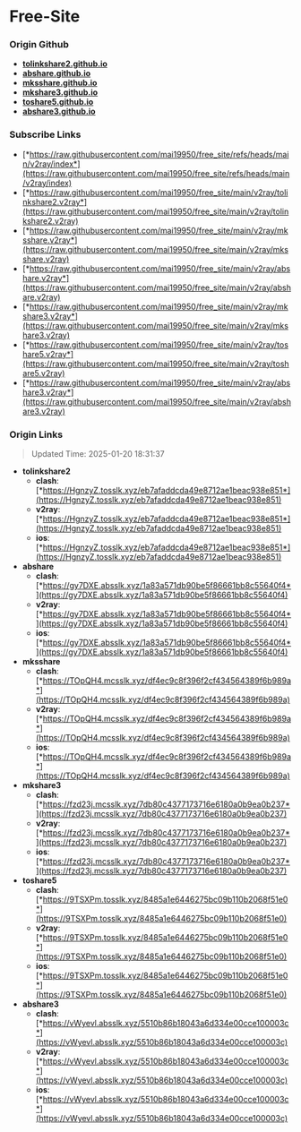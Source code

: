 # Free-Site

### Origin Github

- [**tolinkshare2.github.io**](https://github.com/tolinkshare2/tolinkshare2.github.io)
- [**abshare.github.io**](https://github.com/abshare/abshare.github.io)
- [**mksshare.github.io**](https://github.com/mksshare/mksshare.github.io)
- [**mkshare3.github.io**](https://github.com/mkshare3/mkshare3.github.io)
- [**toshare5.github.io**](https://github.com/toshare5/toshare5.github.io)
- [**abshare3.github.io**](https://github.com/abshare3/abshare3.github.io)

### Subscribe Links

- [*https://raw.githubusercontent.com/mai19950/free_site/refs/heads/main/v2ray/index*](https://raw.githubusercontent.com/mai19950/free_site/refs/heads/main/v2ray/index)
- [*https://raw.githubusercontent.com/mai19950/free_site/main/v2ray/tolinkshare2.v2ray*](https://raw.githubusercontent.com/mai19950/free_site/main/v2ray/tolinkshare2.v2ray)
- [*https://raw.githubusercontent.com/mai19950/free_site/main/v2ray/mksshare.v2ray*](https://raw.githubusercontent.com/mai19950/free_site/main/v2ray/mksshare.v2ray)
- [*https://raw.githubusercontent.com/mai19950/free_site/main/v2ray/abshare.v2ray*](https://raw.githubusercontent.com/mai19950/free_site/main/v2ray/abshare.v2ray)
- [*https://raw.githubusercontent.com/mai19950/free_site/main/v2ray/mkshare3.v2ray*](https://raw.githubusercontent.com/mai19950/free_site/main/v2ray/mkshare3.v2ray)
- [*https://raw.githubusercontent.com/mai19950/free_site/main/v2ray/toshare5.v2ray*](https://raw.githubusercontent.com/mai19950/free_site/main/v2ray/toshare5.v2ray)
- [*https://raw.githubusercontent.com/mai19950/free_site/main/v2ray/abshare3.v2ray*](https://raw.githubusercontent.com/mai19950/free_site/main/v2ray/abshare3.v2ray)

### Origin Links

> Updated Time: 2025-01-20 18:31:37

- **tolinkshare2**
  - **clash**: [*https://HgnzyZ.tosslk.xyz/eb7afaddcda49e8712ae1beac938e851*](https://HgnzyZ.tosslk.xyz/eb7afaddcda49e8712ae1beac938e851)
  - **v2ray**: [*https://HgnzyZ.tosslk.xyz/eb7afaddcda49e8712ae1beac938e851*](https://HgnzyZ.tosslk.xyz/eb7afaddcda49e8712ae1beac938e851)
  - **ios**: [*https://HgnzyZ.tosslk.xyz/eb7afaddcda49e8712ae1beac938e851*](https://HgnzyZ.tosslk.xyz/eb7afaddcda49e8712ae1beac938e851)
- **abshare**
  - **clash**: [*https://gy7DXE.absslk.xyz/1a83a571db90be5f86661bb8c55640f4*](https://gy7DXE.absslk.xyz/1a83a571db90be5f86661bb8c55640f4)
  - **v2ray**: [*https://gy7DXE.absslk.xyz/1a83a571db90be5f86661bb8c55640f4*](https://gy7DXE.absslk.xyz/1a83a571db90be5f86661bb8c55640f4)
  - **ios**: [*https://gy7DXE.absslk.xyz/1a83a571db90be5f86661bb8c55640f4*](https://gy7DXE.absslk.xyz/1a83a571db90be5f86661bb8c55640f4)
- **mksshare**
  - **clash**: [*https://TOpQH4.mcsslk.xyz/df4ec9c8f396f2cf434564389f6b989a*](https://TOpQH4.mcsslk.xyz/df4ec9c8f396f2cf434564389f6b989a)
  - **v2ray**: [*https://TOpQH4.mcsslk.xyz/df4ec9c8f396f2cf434564389f6b989a*](https://TOpQH4.mcsslk.xyz/df4ec9c8f396f2cf434564389f6b989a)
  - **ios**: [*https://TOpQH4.mcsslk.xyz/df4ec9c8f396f2cf434564389f6b989a*](https://TOpQH4.mcsslk.xyz/df4ec9c8f396f2cf434564389f6b989a)
- **mkshare3**
  - **clash**: [*https://fzd23j.mcsslk.xyz/7db80c4377173716e6180a0b9ea0b237*](https://fzd23j.mcsslk.xyz/7db80c4377173716e6180a0b9ea0b237)
  - **v2ray**: [*https://fzd23j.mcsslk.xyz/7db80c4377173716e6180a0b9ea0b237*](https://fzd23j.mcsslk.xyz/7db80c4377173716e6180a0b9ea0b237)
  - **ios**: [*https://fzd23j.mcsslk.xyz/7db80c4377173716e6180a0b9ea0b237*](https://fzd23j.mcsslk.xyz/7db80c4377173716e6180a0b9ea0b237)
- **toshare5**
  - **clash**: [*https://9TSXPm.tosslk.xyz/8485a1e6446275bc09b110b2068f51e0*](https://9TSXPm.tosslk.xyz/8485a1e6446275bc09b110b2068f51e0)
  - **v2ray**: [*https://9TSXPm.tosslk.xyz/8485a1e6446275bc09b110b2068f51e0*](https://9TSXPm.tosslk.xyz/8485a1e6446275bc09b110b2068f51e0)
  - **ios**: [*https://9TSXPm.tosslk.xyz/8485a1e6446275bc09b110b2068f51e0*](https://9TSXPm.tosslk.xyz/8485a1e6446275bc09b110b2068f51e0)
- **abshare3**
  - **clash**: [*https://vWyevl.absslk.xyz/5510b86b18043a6d334e00cce100003c*](https://vWyevl.absslk.xyz/5510b86b18043a6d334e00cce100003c)
  - **v2ray**: [*https://vWyevl.absslk.xyz/5510b86b18043a6d334e00cce100003c*](https://vWyevl.absslk.xyz/5510b86b18043a6d334e00cce100003c)
  - **ios**: [*https://vWyevl.absslk.xyz/5510b86b18043a6d334e00cce100003c*](https://vWyevl.absslk.xyz/5510b86b18043a6d334e00cce100003c)
